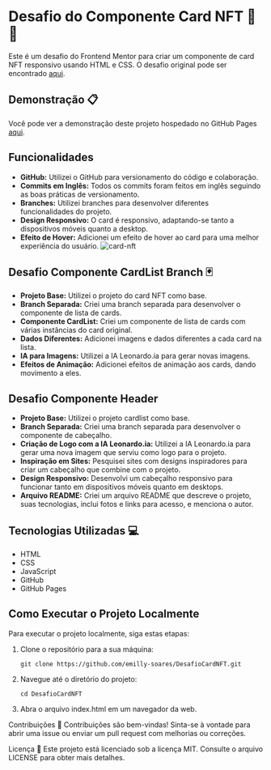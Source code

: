 # Desafio do Componente Card NFT 🚀🚀


Este é um desafio do Frontend Mentor para criar um componente de card NFT responsivo usando HTML e CSS. O desafio original pode ser encontrado [aqui](https://www.frontendmentor.io/challenges/nft-preview-card-component-SbdUL_w0U).

## Demonstração 📋

Você pode ver a demonstração deste projeto hospedado no GitHub Pages [aqui](https://emilly-soares.github.io/DesafioCardNFT/).

## Funcionalidades 

- **GitHub:** Utilizei o GitHub para versionamento do código e colaboração.
- **Commits em Inglês:** Todos os commits foram feitos em inglês seguindo as boas práticas de versionamento.
- **Branches:** Utilizei branches para desenvolver diferentes funcionalidades do projeto.
- **Design Responsivo:** O card é responsivo, adaptando-se tanto a dispositivos móveis quanto a desktop.
- **Efeito de Hover:** Adicionei um efeito de hover ao card para uma melhor experiência do usuário.
  ![card-nft](https://github.com/emilly-soares/DesafioCardNFT/assets/54116441/e1712534-6ad0-47cd-8b8b-8f8cc0a075c8)

## Desafio Componente CardList Branch 🃏

- **Projeto Base:** Utilizei o projeto do card NFT como base.
- **Branch Separada:** Criei uma branch separada para desenvolver o componente de lista de cards.
- **Componente CardList:** Criei um componente de lista de cards com várias instâncias do card original.
- **Dados Diferentes:** Adicionei imagens e dados diferentes a cada card na lista.
- **IA para Imagens:** Utilizei a IA Leonardo.ia para gerar novas imagens.
- **Efeitos de Animação:** Adicionei efeitos de animação aos cards, dando movimento a eles.



## Desafio Componente Header

- **Projeto Base:** Utilizei o projeto cardlist como base.
- **Branch Separada:** Criei uma branch separada para desenvolver o componente de cabeçalho.
- **Criação de Logo com a IA Leonardo.ia:** Utilizei a IA Leonardo.ia para gerar uma nova imagem que serviu como logo para o projeto.
- **Inspiração em Sites:** Pesquisei sites com designs inspiradores para criar um cabeçalho que combine com o projeto.
- **Design Responsivo:** Desenvolvi um cabeçalho responsivo para funcionar tanto em dispositivos móveis quanto em desktops.
- **Arquivo README:** Criei um arquivo README que descreve o projeto, suas tecnologias, inclui fotos e links para acesso, e menciona o autor.

## Tecnologias Utilizadas 💻

- HTML
- CSS
- JavaScript
- GitHub
- GitHub Pages

## Como Executar o Projeto Localmente

Para executar o projeto localmente, siga estas etapas:

1. Clone o repositório para a sua máquina:

   ```shell
   git clone https://github.com/emilly-soares/DesafioCardNFT.git

2. Navegue até o diretório do projeto:
    ```shell
    cd DesafioCardNFT

4. Abra o arquivo index.html em um navegador da web.


Contribuições 🤝
Contribuições são bem-vindas! Sinta-se à vontade para abrir uma issue ou enviar um pull request com melhorias ou correções.

Licença 📝
Este projeto está licenciado sob a licença MIT. Consulte o arquivo LICENSE para obter mais detalhes.
